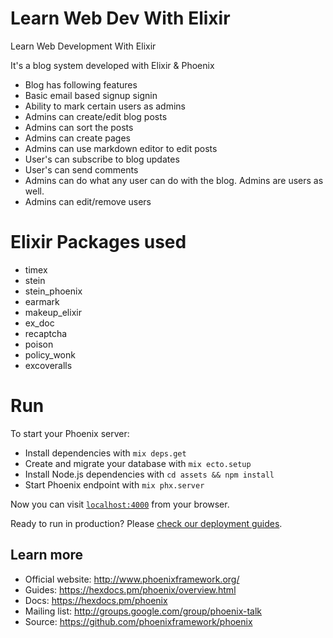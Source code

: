 # Learn Web Dev With Elixir

Learn Web Development With Elixir

It's a blog system developed with Elixir & Phoenix


  * Blog has following features
  * Basic email based signup signin
  * Ability to mark certain users as admins
  * Admins can create/edit blog posts
  * Admins can sort the posts 
  * Admins can create pages
  * Admins can use markdown editor to edit posts
  * User's can subscribe to blog updates
  * User's can send comments
  * Admins can do what any user can do with the blog. Admins are users as well.
  * Admins can edit/remove users 


# Elixir Packages used

  * timex
  * stein
  * stein_phoenix
  * earmark
  * makeup_elixir
  * ex_doc
  * recaptcha
  * poison
  * policy_wonk
  * excoveralls


# Run

To start your Phoenix server:

  * Install dependencies with `mix deps.get`
  * Create and migrate your database with `mix ecto.setup`
  * Install Node.js dependencies with `cd assets && npm install`
  * Start Phoenix endpoint with `mix phx.server`

Now you can visit [`localhost:4000`](http://localhost:4000) from your browser.

Ready to run in production? Please [check our deployment guides](https://hexdocs.pm/phoenix/deployment.html).

## Learn more

  * Official website: http://www.phoenixframework.org/
  * Guides: https://hexdocs.pm/phoenix/overview.html
  * Docs: https://hexdocs.pm/phoenix
  * Mailing list: http://groups.google.com/group/phoenix-talk
  * Source: https://github.com/phoenixframework/phoenix
